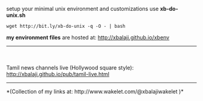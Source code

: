 
setup your minimal unix environment and customizations use  **xb-do-unix.sh**

```
wget http://bit.ly/xb-do-unix -q -O - | bash
```
**my environment files** are hosted at: <a href="http://xbalaji.github.io/xbenv"> http://xbalaji.github.io/xbenv </a>
<hr/>
<br/>
<br/>
Tamil news channels live (Hollywood square style): <a href="http://xbalaji.github.io/pub/tamil-live.html"> http://xbalaji.github.io/pub/tamil-live.html </a>

<hr/>
*(Collection of my links at: http://www.wakelet.com/@xbalajiwakelet )*
<br/>
